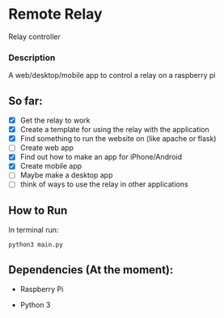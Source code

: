 # Remote Relay
Relay controller

### Description
A web/desktop/mobile app to control a relay on a raspberry pi

## So far:
- [x] Get the relay to work
- [x] Create a template for using the relay with the application 
- [x] Find something to run the website on (like apache or flask)
- [ ] Create web app
- [x] Find out how to make an app for iPhone/Android
- [x] Create mobile app
- [ ] Maybe make a desktop app
- [ ] think of ways to use the relay in other applications

## How to Run
In terminal run:
```
python3 main.py
```

## Dependencies (At the moment):
* Raspberry Pi

* Python 3
